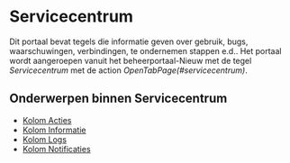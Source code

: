 # Servicecentrum

Dit portaal bevat tegels die informatie geven over gebruik, bugs, waarschuwingen, verbindingen, te ondernemen stappen e.d..
Het portaal wordt aangeroepen vanuit het beheerportaal-Nieuw met de tegel *Servicecentrum* met de action *OpenTabPage(#servicecentrum)*.

## Onderwerpen binnen Servicecentrum

  - [Kolom Acties](kolom_acties.md)
  - [Kolom Informatie](kolom_informatie.md)
  - [Kolom Logs](kolom_logs.md)
  - [Kolom Notificaties](kolom_notificaties.md)

